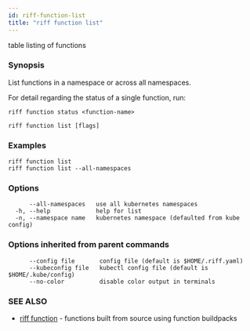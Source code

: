```yaml
---
id: riff-function-list
title: "riff function list"
---
```

table listing of functions

### Synopsis

List functions in a namespace or across all namespaces.

For detail regarding the status of a single function, run:

    riff function status <function-name>

```
riff function list [flags]
```

### Examples

```
riff function list
riff function list --all-namespaces
```

### Options

```
      --all-namespaces   use all kubernetes namespaces
  -h, --help             help for list
  -n, --namespace name   kubernetes namespace (defaulted from kube config)
```

### Options inherited from parent commands

```
      --config file       config file (default is $HOME/.riff.yaml)
      --kubeconfig file   kubectl config file (default is $HOME/.kube/config)
      --no-color          disable color output in terminals
```

### SEE ALSO

* [riff function](riff_function.md)	 - functions built from source using function buildpacks

